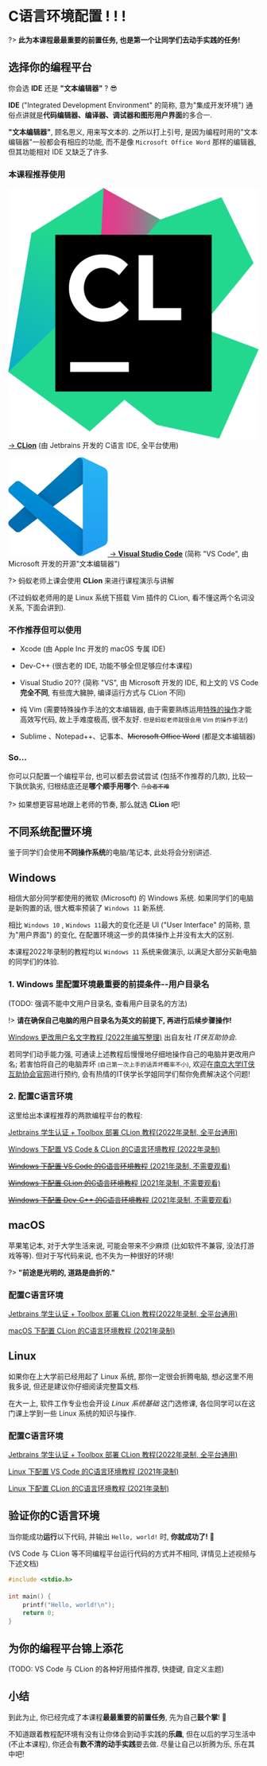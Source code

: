 # C语言环境配置 ! ! !

?> **此为本课程最最重要的前置任务, 也是第一个让同学们去动手实践的任务!**

## 选择你的编程平台

你会选 **IDE** 还是 **"文本编辑器"** ? :sunglasses:

**IDE** ("Integrated Development Environment" 的简称, 意为"集成开发环境") 通俗点讲就是**代码编辑器、编译器、调试器和图形用户界面**的多合一. 

**"文本编辑器"**, 顾名思义, 用来写文本的. 之所以打上引号, 是因为编程时用的"文本编辑器"一般都会有相应的功能, 而不是像 `Microsoft Office Word` 那样的编辑器, 但其功能相对 IDE 又缺乏了许多.

### 本课程推荐使用

[![CLion LOGO](.assets/images/Clion.svg ':size=32') -> **CLion**](https://www.jetbrains.com/clion/) (由 Jetbrains 开发的 C语言 IDE, 全平台使用)

[![VS Code LOGO](.assets/images/Visual_Studio_Code_1.35_icon.svg ':size=32') -> **Visual Studio Code**](https://code.visualstudio.com/) (简称 "VS Code",  由 Microsoft 开发的开源"文本编辑器")

?> 蚂蚁老师上课会使用 **CLion** 来进行课程演示与讲解 

(不过蚂蚁老师用的是 Linux 系统下搭载 Vim 插件的 CLion, 看不懂这两个名词没关系, 下面会讲到).

### 不作推荐但可以使用

- Xcode (由 Apple Inc 开发的 macOS 专属 IDE)

- Dev-C++ (很古老的 IDE, 功能不够全但足够应付本课程)

- Visual Studio 20?? (简称 "VS", 由 Microsoft 开发的 IDE, 和上文的 VS Code **完全不同**, 有些庞大臃肿, 编译运行方式与 CLion 不同)

- 纯 Vim (需要特殊操作手法的文本编辑器, 由于需要熟练运用[特殊的操作](https://oi-wiki.org/tools/editor/vim/)才能高效写代码, 故上手难度极高, 很不友好. <small>但是蚂蚁老师就很会用 Vim 的操作手法!</small>)

- Sublime 、Notepad++、记事本、~~Microsoft Office Word~~ (都是文本编辑器)

### So...

你可以只配置一个编程平台, 也可以都去尝试尝试 (包括不作推荐的几款), 比较一下孰优孰劣, 归根结底还是**哪个顺手用哪个**. <small>~~:raised_hand:会者不难~~</small>

?> 如果想更容易地跟上老师的节奏, 那么就选 **CLion** 吧!

## 不同系统配置环境

鉴于同学们会使用**不同操作系统**的电脑/笔记本, 此处将会分别讲述.

<!-- tabs:start -->

## **Windows**

相信大部分同学都使用的微软 (Microsoft) 的 Windows 系统. 如果同学们的电脑是新购置的话, 很大概率预装了 `Windows 11` 新系统. 

相比 `Windows 10` , `Windows 11`最大的变化还是 UI ("User Interface" 的简称, 意为"用户界面") 的变化, 在配置环境这一步的具体操作上并没有太大的区别. 

本课程2022年录制的教程均以 `Windows 11` 系统来做演示, 以满足大部分买新电脑的同学们的体验.

### 1. Windows 里配置环境最重要的前提条件--用户目录名 <!-- {docsify-ignore} -->

(TODO: 强调不能中文用户目录名, 查看用户目录名的方法)

!> **请在确保自己电脑的用户目录名为英文的前提下, 再进行后续步骤操作!**

[Windows 更改用户名文字教程 (2022年编写整理)](https://www.yuque.com/itxia/help/change_win_account_name) 出自友社 *IT侠互助协会*. 

若同学们动手能力强, 可通读上述教程后慢慢地仔细地操作自己的电脑并更改用户名; 若害怕将自己的电脑弄坏 <small>(自己第一次上手的话弄坏概率不小)</small>, 欢迎在[南京大学IT侠互助协会官网](https://itxia.club/service)进行预约, 会有热情的IT侠学长学姐同学们帮你免费解决这个问题!

### 2. 配置C语言环境 <!-- {docsify-ignore} -->

这里给出本课程推荐的两款编程平台的教程: 

[Jetbrains 学生认证 + Toolbox 部署 CLion 教程(2022年录制, 全平台通用)](https://www.bilibili.com/video/BV1Bd4y1G7a1)

[Windows 下配置 VS Code & CLion 的C语言环境教程 (2022年录制)](https://www.bilibili.com/video/BV1eP411j7Gw)

[~~Windows 下配置 VS Code 的C语言环境教程~~ (2021年录制, 不需要观看)](https://www.bilibili.com/video/BV1yA411F7Wk)

[~~Windows 下配置 CLion 的C语言环境教程~~ (2021年录制, 不需要观看)](https://www.bilibili.com/video/BV1GP4y1x7EH)

[~~Windows 下配置 Dev-C++ 的C语言环境教程~~ (2021年录制, 不需要观看)](https://www.bilibili.com/video/BV1sP4y1p7n5)

## **macOS**

苹果笔记本, 对于大学生活来说, 可能会带来不少麻烦 (比如软件不兼容, 没法打游戏等等). 但对于写代码来说, 也不失为一种很好的环境!

?> **"前途是光明的, 道路是曲折的."** 

### 配置C语言环境 <!-- {docsify-ignore} -->

[Jetbrains 学生认证 + Toolbox 部署 CLion 教程(2022年录制, 全平台通用)](https://www.bilibili.com/video/BV1Bd4y1G7a1)

[macOS 下配置 CLion 的C语言环境教程 (2021年录制)](https://www.bilibili.com/video/BV1o44y117Zt)

## **Linux**

如果你在上大学前已经用起了 Linux 系统, 那你一定很会折腾电脑, 想必这里不用我多说, 但还是建议你仔细阅读完整篇文档. 

在大一上, 软件工作专业也会开设 *Linux 系统基础* 这门选修课, 各位同学可以在这门课上学到一些 Linux 系统的知识与操作.

### 配置C语言环境 <!-- {docsify-ignore} -->

[Jetbrains 学生认证 + Toolbox 部署 CLion 教程(2022年录制, 全平台通用)](https://www.bilibili.com/video/BV1Bd4y1G7a1)

[Linux 下配置 VS Code 的C语言环境教程 (2021年录制)](https://www.bilibili.com/video/BV1L34y1Q74x)

[Linux 下配置 CLion 的C语言环境教程 (2021年录制)](https://www.bilibili.com/video/BV1Z64y1h7Jh)

<!-- tabs:end -->

## 验证你的C语言环境

当你能成功**运行**以下代码, 并输出 `Hello, world!` 时, **你就成功了!** :tada:

(VS Code 与 CLion 等不同编程平台运行代码的方式并不相同, 详情见上述视频与下述文档)

```c
#include <stdio.h>

int main() {
    printf("Hello, world!\n");
    return 0;
}
```

## 为你的编程平台锦上添花

(TODO: VS Code 与 CLion 的各种好用插件推荐, 快捷键, 自定义主题)

## 小结

到此为止, 你已经完成了本课程**最最重要的前置任务**, 先为自己**鼓个掌**! :clap:

不知道跟着教程配环境有没有让你体会到动手实践的**乐趣**, 但在以后的学习生活中(不止本课程), 你还会有**数不清的动手实践**要去做. 尽量让自己以折腾为乐, 乐在其中吧!
